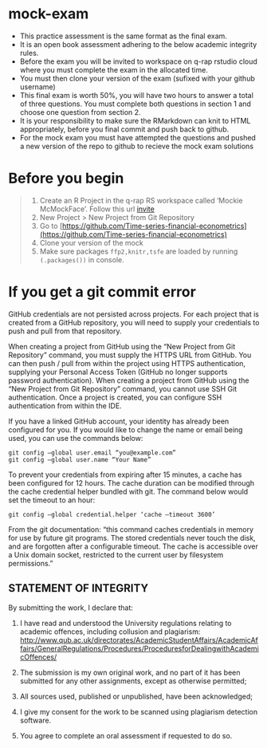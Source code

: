 # mock-exam
- This practice assessment is the same format as the final exam.
- It is an open book assessment adhering to the below academic integrity rules.
- Before the exam you will be invited to workspace on q-rap rstudio cloud where you must complete the exam in the allocated time.
- You must then clone your version of the exam (sufixed with your github username)
- This final exam is worth 50%, you will have two hours to answer a total of three questions. You must complete both questions in section 1 and choose one question from section 2.
- It is your responsibility to make sure the RMarkdown can knit to HTML appropriately, before you final commit and push back to github.
- For the mock exam you must have attempted the questions and pushed a new version of the repo to github to recieve the mock exam solutions


# Before you begin

>1. Create an R Project in the q-rap RS workspace called ‘Mockie McMockFace’. Follow this url [invite](https://sso.rstudio.cloud/q-rap?redirect=https%3A%2F%2Frstudio.cloud%2Fspaces%2F231405%2Fjoin%3Faccess_code%3D0ntLcVUJQ_orMd5eha1oL93Fac8RRrAhgBzT3_rQ)
>2. New Project > New Project from Git Repository
>3. Go to [https://github.com/Time-series-financial-econometrics](https://github.com/Time-series-financial-econometrics)
>4. Clone your version of the mock
>5. Make sure packages `ffp2,knitr,tsfe` are loaded by running `(.packages())` in console.


# If you get a git commit error

GitHub credentials are not persisted across projects. For each project that is created from a GitHub repository, you will need to supply your credentials to push and pull from that repository.

When creating a project from GitHub using the “New Project from Git Repository” command, you must supply the HTTPS URL from GitHub. You can then push / pull from within the project using HTTPS authentication, supplying your Personal Access Token (GitHub no longer supports password authentication). When creating a project from GitHub using the “New Project from Git Repository” command, you cannot use SSH Git authentication. Once a project is created, you can configure SSH authentication from within the IDE.

If you have a linked GitHub account, your identity has already been configured for you. If you would like to change the name or email being used, you can use the commands below:

```
git config —global user.email “you@example.com”
git config —global user.name “Your Name”
```
To prevent your credentials from expiring after 15 minutes, a cache has been configured for 12 hours. The cache duration can be modified through the cache credential helper bundled with git. The command below would set the timeout to an hour:

```
git config —global credential.helper ‘cache —timeout 3600’
```

From the git documentation: “this command caches credentials in memory for use by future git programs. The stored credentials never touch the disk, and are forgotten after a configurable timeout. The cache is accessible over a Unix domain socket, restricted to the current user by filesystem permissions.”


## STATEMENT OF INTEGRITY
By submitting the work, I declare that:

1. I have read and understood the University regulations relating to academic offences, including collusion and plagiarism: http://www.qub.ac.uk/directorates/AcademicStudentAffairs/AcademicAffairs/GeneralRegulations/Procedures/ProceduresforDealingwithAcademicOffences/

2. The submission is my own original work, and no part of it has been submitted for any other assignments, except as otherwise permitted;

4. All sources used, published or unpublished, have been acknowledged;

5. I give my consent for the work to be scanned using plagiarism detection software.

6. You agree to complete an oral assessment if requested to do so.
